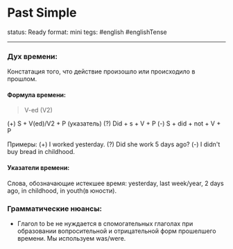 # Past Simple
status: Ready
format: mini
tegs: #english #englishTense 

---
### Дух времени: 
Констатация того, что действие произошло или происходило в прошлом.

#### Формула времени: 
> V-ed (V2) 

(+)  S + V(ed)/V2 + P (указатель)
(?) Did + s + V + P
(-) S + did + not + V + P

Примеры:
(+) I worked yesterday.
(?) Did she work 5 days ago?
(-) I didn't buy bread in childhood.

#### Указатели времени:
Слова, обозначающие истекшее время: yesterday, last week/year, 2 days ago, in childhood, in youth(в юности).
 
### Грамматические нюансы: 
- Глагол to be не нуждается в спомогательных глаголах при образовании вопросительной и отрицательной форм прошелшего времени. Мы используем was/were.